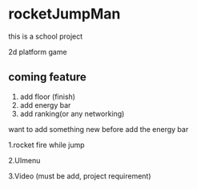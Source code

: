 # rocketJumpMan

this is a school project

2d platform game

coming feature
----------------
1. add floor (finish)
2. add energy bar
3. add ranking(or any networking)

want to add something new before add the energy bar

1.rocket fire while jump

2.UImenu

3.Video (must be add, project requirement)
